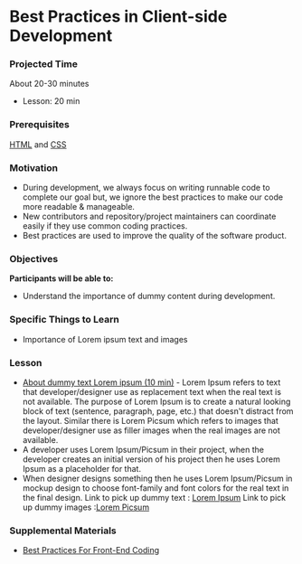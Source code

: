 # Best Practices in Client-side Development

### Projected Time

About 20-30 minutes

- Lesson: 20 min

### Prerequisites

[HTML](/web/html.md) and [CSS](/web/css.md)

### Motivation

- During development, we always focus on writing runnable code to complete our goal but, we ignore the best practices to make our code more readable & manageable.
- New contributors and repository/project maintainers can coordinate easily if they use common coding practices.
- Best practices are used to improve the quality of the software product.

### Objectives

**Participants will be able to:**

- Understand the importance of dummy content during development.

### Specific Things to Learn

- Importance of Lorem ipsum text and images

### Lesson

- [About dummy text Lorem ipsum (10 min)](https://www.blindtextgenerator.com/about-lorem-ipsum) - Lorem Ipsum refers to text that developer/designer use as replacement text when the real text is not available. The purpose of Lorem Ipsum is to create a natural looking block of text (sentence, paragraph, page, etc.) that doesn't distract from the layout. Similar there is Lorem Picsum which refers to images that developer/designer use as filler images when the real images are not available.
- A developer uses Lorem Ipsum/Picsum in their project, when the developer creates an initial version of his project then he uses Lorem Ipsum as a placeholder for that.
- When designer designs something then he uses Lorem Ipsum/Picsum in mockup design to choose font-family and font colors for the real text in the final design.
  Link to pick up dummy text : [Lorem Ipsum](https://www.lipsum.com/)
  Link to pick up dummy images :[Lorem Picsum](https://picsum.photos/)

### Supplemental Materials

- [Best Practices For Front-End Coding](https://www.belatrixsf.com/blog/best-practices-for-front-end-coding/)

